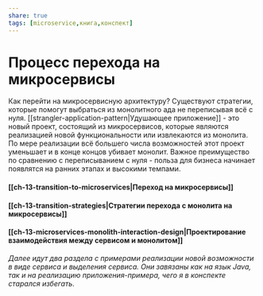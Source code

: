 ```yaml
---
share: true
tags: [microservice,книга,конспект]
---
```

# Процесс перехода на микросервисы
Как перейти на микросервисную архитектуру? Существуют стратегии, которые помогут выбраться из монолитного ада не переписывая всё с нуля. [[strangler-application-pattern|Удушающее приложение]] - это новый проект, состоящий из микросервисов, которые являются реализацией новой функциональности или извлекаются из монолита. По мере реализации всё большего числа возможностей этот проект уменьшает и в конце концов убивает монолит. Важное преимущество по сравнению с переписыванием с нуля - польза для бизнеса начинает появлятся на ранних этапах и высокими темпами.
#### [[ch-13-transition-to-microservices|Переход на микросервисы]]
#### [[ch-13-transition-strategies|Стратегии перехода с монолита на микросервисы]]
#### [[ch-13-microservices-monolith-interaction-design|Проектирование взаимодействия между сервисом и монолитом]]

*Далее идут два раздела с примерами реализации новой возможности в виде сервиса и выделения сервиса. Они завязаны как на язык Java, так и на реализацию приложения-примера, чего я в конспекте старался избегать*.
